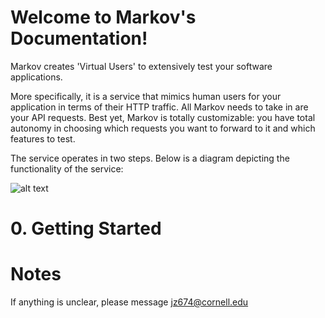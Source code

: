 # Welcome to Markov's Documentation!
 
Markov creates 'Virtual Users' to extensively test your software applications. 

More specifically, it is a service that mimics human users for your application in terms of their HTTP traffic. All Markov needs to take in are your API requests. Best yet, Markov is totally customizable: you have total autonomy in choosing which requests you want to forward to it and which features to test.

The service operates in two steps. Below is a diagram depicting the functionality of the service:


![alt text](https://github.com/jz674/Markov_Documentation/blob/main/Intro_diagram.png)


# 0. Getting Started



# Notes
If anything is unclear, please message jz674@cornell.edu
